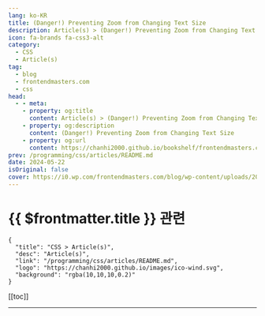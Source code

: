 ```yaml
---
lang: ko-KR
title: (Danger!) Preventing Zoom from Changing Text Size
description: Article(s) > (Danger!) Preventing Zoom from Changing Text Size
icon: fa-brands fa-css3-alt
category: 
  - CSS
  - Article(s)
tag: 
  - blog
  - frontendmasters.com
  - css
head:
  - - meta:
    - property: og:title
      content: Article(s) > (Danger!) Preventing Zoom from Changing Text Size
    - property: og:description
      content: (Danger!) Preventing Zoom from Changing Text Size
    - property: og:url
      content: https://chanhi2000.github.io/bookshelf/frontendmasters.com/danger-preventing-zoom-from-changing-text-size.html
prev: /programming/css/articles/README.md
date: 2024-05-22
isOriginal: false
cover: https://i0.wp.com/frontendmasters.com/blog/wp-content/uploads/2024/05/image-4.png?resize=1024%2C585&ssl=1
---
```


# {{ $frontmatter.title }} 관련

```component VPCard
{
  "title": "CSS > Article(s)",
  "desc": "Article(s)",
  "link": "/programming/css/articles/README.md",
  "logo": "https://chanhi2000.github.io/images/ico-wind.svg",
  "background": "rgba(10,10,10,0.2)"
}
```

[[toc]]

---

<SiteInfo
  name="(Danger!) Preventing Zoom from Changing Text Size"
  desc="Zooming in browsers is an accessibility feature. I’d say that any attempt to fight against it is bad form. Don’t do it. Leave it be. I have seen compelling examples of ways to code that work with browser zoom that help make a site look nicer when high levels of zoom are applied. But they […]"
  url="https://frontendmasters.com/blog/danger-preventing-zoom-from-changing-text-size/"
  logo="https://frontendmasters.com/favicon.ico"
  preview="https://i0.wp.com/frontendmasters.com/blog/wp-content/uploads/2024/05/image-4.png?resize=1024%2C585&ssl=1"/>

<!-- TODO: 작성 -->
